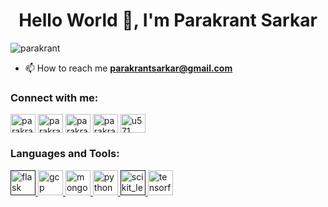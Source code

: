 <!--### Hi there 👋


**Parakrant/Parakrant** is a ✨ _special_ ✨ repository because its `README.md` (this file) appears on your GitHub profile.

Here are some ideas to get you started:

- 🔭 I’m currently working on ...
- 🌱 I’m currently learning ...
- 👯 I’m looking to collaborate on ...
- 🤔 I’m looking for help with ...
- 💬 Ask me about ...
- 📫 How to reach me: ...
- 😄 Pronouns: ...
- ⚡ Fun fact: ...
-->
<h1 align="center">Hello World 👋, I'm Parakrant Sarkar</h1>
<p align="left"> <img src="https://komarev.com/ghpvc/?username=parakrant" alt="parakrant" /> </p>

- 📫 How to reach me **parakrantsarkar@gmail.com**

<p align="left">
<h3 align="left">Connect with me:</h3>
<a href="https://twitter.com/parakrant" target="blank"><img align="center" src="https://cdn.jsdelivr.net/npm/simple-icons@3.0.1/icons/twitter.svg" alt="parakrant" height="30" width="40" /></a>
<a href="https://linkedin.com/in/parakrant" target="blank"><img align="center" src="https://cdn.jsdelivr.net/npm/simple-icons@3.0.1/icons/linkedin.svg" alt="parakrant" height="30" width="40" /></a>
<a href="https://kaggle.com/parakrant" target="blank"><img align="center" src="https://cdn.jsdelivr.net/npm/simple-icons@3.0.1/icons/kaggle.svg" alt="parakrant" height="30" width="40" /></a>
<a href="https://www.codechef.com/users/parakrant sarkar" target="blank"><img align="center" src="https://cdn.jsdelivr.net/npm/simple-icons@3.1.0/icons/codechef.svg" alt="parakrant sarkar" height="30" width="40" /></a>
<a href="https://www.hackerrank.com/u571" target="blank"><img align="center" src="https://cdn.jsdelivr.net/npm/simple-icons@3.0.1/icons/hackerrank.svg" alt="u571" height="30" width="40" /></a>
</p>

<h3 align="left">Languages and Tools:</h3>
<p align="left"> <a href="" target="_blank"> <img src="https://www.vectorlogo.zone/logos/pocoo_flask/pocoo_flask-icon.svg" alt="flask" width="40" height="40"/> </a> <a href="https://cloud.google.com" target="_blank"> <img src="https://www.vectorlogo.zone/logos/google_cloud/google_cloud-icon.svg" alt="gcp" width="40" height="40"/> </a> <a href="https://www.mongodb.com/" target="_blank"> <img src="https://devicons.github.io/devicon/devicon.git/icons/mongodb/mongodb-original-wordmark.svg" alt="mongodb" width="40" height="40"/> </a> <a href="https://www.python.org" target="_blank"> <img src="https://devicons.github.io/devicon/devicon.git/icons/python/python-original.svg" alt="python" width="40" height="40"/> </a> <a href="" target="_blank"> <img src="https://upload.wikimedia.org/wikipedia/commons/0/05/Scikit_learn_logo_small.svg" alt="scikit_learn" width="40" height="40"/> </a> <a href="https://www.tensorflow.org" target="_blank"> <img src="https://www.vectorlogo.zone/logos/tensorflow/tensorflow-icon.svg" alt="tensorflow" width="40" height="40"/> </a> </p>
